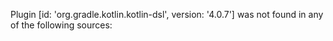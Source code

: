 Plugin [id: 'org.gradle.kotlin.kotlin-dsl', version: '4.0.7'] was not found in any of the following sources:
